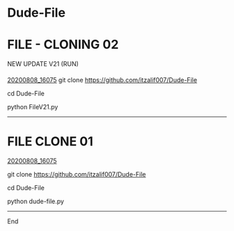 # Dude-File
# FILE - CLONING 02

NEW UPDATE V21 (RUN)
####
[20200808_16075](https://github.com/itzalif007/Dude-File/blob/922128a75ec7a1fadd1a26ab434586b1538f1256/Screenshot_2023_0527_005801.jpg)
git clone https://github.com/itzalif007/Dude-File


cd Dude-File


python FileV21.py

___________________________________________
# FILE CLONE 01


[20200808_16075](https://github.com/itzalif007/itzalif007/blob/55b884d7353cb21c9a4485f8c62f4645a2606a97/Screenshot_2023_0518_014102.jpg)




git clone https://github.com/itzalif007/Dude-File



cd Dude-File


python dude-file.py


_______________________________________

End
